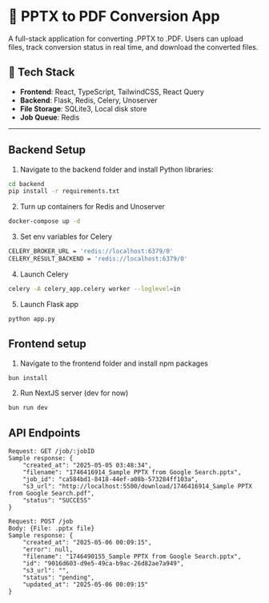 # 📄 PPTX to PDF Conversion App

A full-stack application for converting .PPTX to .PDF. Users can upload files, track conversion status in real time, and download the converted files.

## 🔧 Tech Stack

- **Frontend**: React, TypeScript, TailwindCSS, React Query
- **Backend**: Flask, Redis, Celery, Unoserver
- **File Storage**: SQLite3, Local disk store
- **Job Queue**: Redis

---

## Backend Setup

1. Navigate to the backend folder and install Python libraries:
```bash
cd backend
pip install -r requirements.txt
```

2. Turn up containers for Redis and Unoserver
```bash
docker-compose up -d
```

3. Set env variables for Celery
```bash
CELERY_BROKER_URL = 'redis://localhost:6379/0'
CELERY_RESULT_BACKEND = 'redis://localhost:6379/0'
```
4. Launch Celery
```bash
celery -A celery_app.celery worker --loglevel=in
```

5. Launch Flask app
```bash
python app.py
```

## Frontend setup

1. Navigate to the frontend folder and install npm packages
```bash
bun install
```

2. Run NextJS server (dev for now)
```bash
bun run dev
```

## API Endpoints

```
Request: GET /job/:jobID
Sample response: {
    "created_at": "2025-05-05 03:48:34",
    "filename": "1746416914_Sample PPTX from Google Search.pptx",
    "job_id": "ca584bd1-8418-44ef-a08b-573284ff103a",
    "s3_url": "http://localhost:5500/download/1746416914_Sample PPTX from Google Search.pdf",
    "status": "SUCCESS"
}
```

```
Request: POST /job
Body: {File: .pptx file}
Sample response: {
    "created_at": "2025-05-06 00:09:15",
    "error": null,
    "filename": "1746490155_Sample PPTX from Google Search.pptx",
    "id": "9016d603-d9e5-49ca-b9ac-26d82ae7a949",
    "s3_url": "",
    "status": "pending",
    "updated_at": "2025-05-06 00:09:15"
}
```
